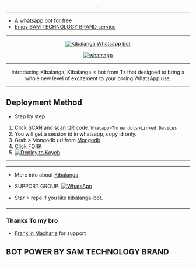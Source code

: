 <p align="center">
<a href="#"><img src="http://readme-typing-svg.herokuapp.com?color=d1fa02&center=true&vCenter=true&multiline=false&lines=Welcome+Kibalanga-Bot" alt="">
  <a href="#"><img src="http://readme-typing-svg.herokuapp.com?color=d1fa02&center=true&vCenter=true&multiline=false&lines=Deploy+now" alt="">
</p>


---

-  A whatsapp bot for free
-  Enjoy SAM TECHNOLOGY BRAND
service


---

  
<p align="center">  
      <image src= "lib/assets/SGN_12_17_2022_1671264530426_1.png"
    <h1 align="center">Kibalanga Whatsapp bot</h1>
  </a>
</p>
   
<p align="center">

  <a aria-label="Join our chats" href="https://chat.whatsapp.com/HKE17CHXhskLGprk2hhPZ0" target="_blank">
    <img alt="whatsapp" src="https://img.shields.io/badge/Join Group-25D366?style=for-the-badge&logo=whatsapp&logoColor=white" />
  </a>
 
  
</p>


---
  <p align="center"> Introducing Kibalanga, Kibalanga is bot from Tz that designed to bring a whole new level of excitement to your boring WhatsApp use. </p>

---

## Deployment Method 
- Step by step
1. Click [SCAN](https://replit.com/@SAM-OCHU/Kibalanga) and scan QR code. `Whatapp>Three dots>Linked Devices`
2. You will get a session id in whatsapp, copy id only.
3. Grab a Mongodb uri from [Mongodb](https://signup.mongodb.com)
4. Click [FORK](https://github.com/SAM-OCHU/Kibalanga-Bot/fork)
5. [![Deploy to Koyeb](https://www.koyeb.com/static/images/deploy/button.svg)](https://app.koyeb.com/apps/deploy?type=docker&image=quay.io/samochu/kibalangabot&env[SESSION_ID]&env[OWNER_NUMBER]&env[MONGODB_URI]&&env[OWNER_NAME]&env[KOYEB_API]&env[PREFIX]=.&env[THUMB_IMAGE]=https://github.com/SAM-OCHU/Kibalanga-Bot/blob/main/lib/assets/SGN_12_17_2022_1671264530426_1.png&env[email]=sam@secktor.live&env[global_url]=instagram.com&env[FAKE_COUNTRY_CODE]=972&env[READ_MESSAGE]=false&env[DISABLE_PM]=false&env[WORKTYPE]=public&env[THEME]=GENOS&env[PACK_INFO]=Sam;Pandey&name=secktorbot&env[KOYEB_NAME]=secktorbot&env[ANTILINK_VALUES]=chat.whatsapp.com&env[PORT]=8000)


---

---
- More info about [Kibalanga](https://kibalanga-bot.rf.gd/Index.html).

- SUPPORT GROUP: <a href="https://chat.whatsapp.com/HKE17CHXhskLGprk2hhPZ0"><img alt="WhatsApp" src="https://camo.githubusercontent.com/2157131829ac512183ee8f8b6c6f803688a4cc66a2e686602844e80478401a7c/68747470733a2f2f696d672e736869656c64732e696f2f62616467652f4a6f696e2047726f75702d3235443336363f7374796c653d666f722d7468652d6261646765266c6f676f3d7768617473617070266c6f676f436f6c6f723d7768697465"/></a>

- Star ⭐ repo if you like kibalanga-bot.
---
### Thanks To my bro

- [Franklin Macharia](https://github.com/Frankmwangi2000) for support

## BOT POWER BY SAM TECHNOLOGY BRAND 
---
